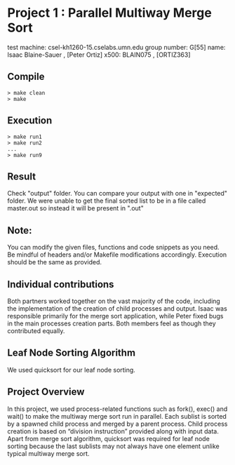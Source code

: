 # Project 1 : Parallel Multiway Merge Sort
test machine: csel-kh1260-15.cselabs.umn.edu
group number: G[55]
name: Isaac Blaine-Sauer , [Peter Ortiz]
x500: BLAIN075 , [ORTIZ363] 

## Compile
	> make clean
	> make

## Execution
	> make run1
	> make run2 
	...
	> make run9

## Result
Check "output" folder. You can compare your output with one in "expected" folder.
We were unable to get the final sorted list to be in a file called master.out so instead it will be present in ".out"
	
## Note:
You can modify the given files, functions and code snippets as you need.
Be mindful of headers and/or Makefile modifications accordingly. 
Execution should be the same as provided.

## Individual contributions
Both partners worked together on the vast majority of the code, including the implementation of the creation of child processes and output. 
Isaac was responsible primarily for the merge sort application, while Peter fixed bugs in the main processes creation parts. Both members feel as though they contributed equally.

## Leaf Node Sorting Algorithm
We used quicksort for our leaf node sorting.

## Project Overview
In this project, we used process-related functions such as fork(), exec() and wait() to make the multiway merge sort run in parallel. Each sublist is
sorted by a spawned child process and merged by a parent process. Child process creation is based on
“division instruction” provided along with input data. Apart from merge sort algorithm, quicksort was required for leaf node sorting because the last
sublists may not always have one element unlike typical multiway merge sort.
